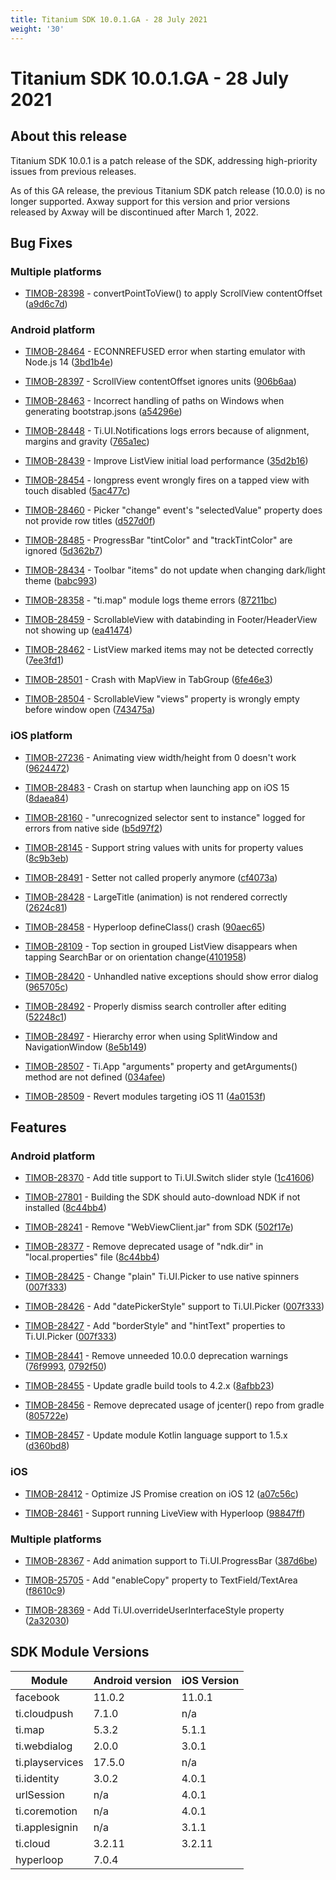 ```yaml
---
title: Titanium SDK 10.0.1.GA - 28 July 2021
weight: '30'
---
```


# Titanium SDK 10.0.1.GA - 28 July 2021

## About this release

Titanium SDK 10.0.1 is a patch release of the SDK, addressing high-priority issues from previous releases.

As of this GA release, the previous Titanium SDK patch release (10.0.0) is no longer supported. Axway support for this version and prior versions released by Axway will be discontinued after March 1, 2022.

## Bug Fixes

### Multiple platforms

* [TIMOB-28398](https://jira.appcelerator.org/browse/TIMOB-28398) - convertPointToView() to apply ScrollView contentOffset ([a9d6c7d](https://github.com/appcelerator/titanium_mobile/commit/a9d6c7de2c31db12a39ed01bb57d617d9092f458))

### Android platform

* [TIMOB-28464](https://jira.appcelerator.org/browse/TIMOB-28464) - ECONNREFUSED error when starting emulator with Node.js 14 ([3bd1b4e](https://github.com/appcelerator/titanium_mobile/commit/3bd1b4e8af543cb1bd77a45171e3d1f5f8834951))

* [TIMOB-28397](https://jira.appcelerator.org/browse/TIMOB-28397) - ScrollView contentOffset ignores units ([906b6aa](https://github.com/appcelerator/titanium_mobile/commit/906b6aa4e1bbe21fca9599314e1d61dc4d9c95a9))

* [TIMOB-28463](https://jira.appcelerator.org/browse/TIMOB-28463) - Incorrect handling of paths on Windows when generating bootstrap.jsons ([a54296e](https://github.com/appcelerator/titanium_mobile/commit/a54296e31f74cc7905c42f9d0f1769222bc387f4))

* [TIMOB-28448](https://jira.appcelerator.org/browse/TIMOB-28448) - Ti.UI.Notifications logs errors because of alignment, margins and gravity ([765a1ec](https://github.com/appcelerator/titanium_mobile/commit/765a1ec2a5a4d38a9741b3046ccde25a065a4672))

* [TIMOB-28439](https://jira.appcelerator.org/browse/TIMOB-28439) - Improve ListView initial load performance ([35d2b16](https://github.com/appcelerator/titanium_mobile/commit/35d2b160aa95074154d363f14c6d14ae4c46ea40))

* [TIMOB-28454](https://jira.appcelerator.org/browse/TIMOB-28454) - longpress event wrongly fires on a tapped view with touch disabled ([5ac477c](https://github.com/appcelerator/titanium_mobile/commit/5ac477c9d427bdda1b11ae6b72e57aa7cdfefb09))

* [TIMOB-28460](https://jira.appcelerator.org/browse/TIMOB-28460) - Picker "change" event's "selectedValue" property does not provide row titles ([d527d0f](https://github.com/appcelerator/titanium_mobile/commit/d527d0f8b820a0957a6a5a6ea688ffd1977a151b))

* [TIMOB-28485](https://jira.appcelerator.org/browse/TIMOB-28485) - ProgressBar "tintColor" and "trackTintColor" are ignored ([5d362b7](https://github.com/appcelerator/titanium_mobile/commit/5d362b768fc4ee758aded9e99ac32a805853cfdb))

* [TIMOB-28434](https://jira.appcelerator.org/browse/TIMOB-28434) - Toolbar "items" do not update when changing dark/light theme ([babc993](https://github.com/appcelerator/titanium_mobile/commit/babc993cc731b830546e25fbc08af9e30a3479cc))

* [TIMOB-28358](https://jira.appcelerator.org/browse/TIMOB-28358) - "ti.map" module logs theme errors ([87211bc](https://github.com/appcelerator/titanium_mobile/commit/87211bc659b0a0989a99031b4a4bc131d58b0bc8))

* [TIMOB-28459](https://jira.appcelerator.org/browse/TIMOB-28459) - ScrollableView with databinding in Footer/HeaderView not showing up ([ea41474](https://github.com/appcelerator/titanium_mobile/commit/ea414748e4b9ccbab6c7f103d9ee1deb7c2234d6))

* [TIMOB-28462](https://jira.appcelerator.org/browse/TIMOB-28462) - ListView marked items may not be detected correctly ([7ee3fd1](https://github.com/appcelerator/titanium_mobile/commit/7ee3fd1d9133753b2b9f2e624052fe1cc083d774))

* [TIMOB-28501](https://jira.appcelerator.org/browse/TIMOB-28501) - Crash with MapView in TabGroup ([6fe46e3](https://github.com/appcelerator/titanium_mobile/commit/6fe46e33b68b333fdb0b1b26253a07a9cd407bf8))

* [TIMOB-28504](https://jira.appcelerator.org/browse/TIMOB-28504) - ScrollableView "views" property is wrongly empty before window open ([743475a](https://github.com/appcelerator/titanium_mobile/commit/743475a903c588421e7e1240907f03f5d48d763a))

### iOS platform

* [TIMOB-27236](https://jira.appcelerator.org/browse/TIMOB-27236) - Animating view width/height from 0 doesn't work ([9624472](https://github.com/appcelerator/titanium_mobile/commit/962447258a22bbaa20abd5ec07acffba47d7a7b6))

* [TIMOB-28483](https://jira.appcelerator.org/browse/TIMOB-28483) - Crash on startup when launching app on iOS 15 ([8daea84](https://github.com/appcelerator/titanium_mobile/commit/8daea8454fed2cbd24c55a639002e4b93e1a36bd))

* [TIMOB-28160](https://jira.appcelerator.org/browse/TIMOB-28160) - "unrecognized selector sent to instance" logged for errors from native side ([b5d97f2](https://github.com/appcelerator/titanium_mobile/commit/b5d97f21eede776d461f5356e5d5558c80ce7b17))

* [TIMOB-28145](https://jira.appcelerator.org/browse/TIMOB-28145) - Support string values with units for property values ([8c9b3eb](https://github.com/appcelerator/titanium_mobile/commit/8c9b3eb367800fe78e731ace7296aaeefad653f8))

* [TIMOB-28491](https://jira.appcelerator.org/browse/TIMOB-28491) - Setter not called properly anymore ([cf4073a](https://github.com/appcelerator/titanium_mobile/commit/cf4073ae6dfc78d163c4be479485536a26aba829))

* [TIMOB-28428](https://jira.appcelerator.org/browse/TIMOB-28428) - LargeTitle (animation) is not rendered correctly ([2624c81](https://github.com/appcelerator/titanium_mobile/commit/2624c8142b59570908182a78e7da997987774b73))

* [TIMOB-28458](https://jira.appcelerator.org/browse/TIMOB-28458) - Hyperloop defineClass() crash ([90aec65](https://github.com/appcelerator/titanium_mobile/commit/90aec6570c25e5335f4ce85db9cdb6634bf3ab5d))

* [TIMOB-28109](https://jira.appcelerator.org/browse/TIMOB-28109) - Top section in grouped ListView disappears when tapping SearchBar or on orientation change([4101958](https://github.com/appcelerator/titanium_mobile/commit/410195878a9c14968b6e6b686afc6fbeb8b38427))

* [TIMOB-28420](https://jira.appcelerator.org/browse/TIMOB-28420) - Unhandled native exceptions should show error dialog ([965705c](https://github.com/appcelerator/titanium_mobile/commit/965705caa0e55520962071415604a42ae7085f18))

* [TIMOB-28492](https://jira.appcelerator.org/browse/TIMOB-28492) - Properly dismiss search controller after editing ([52248c1](https://github.com/appcelerator/titanium_mobile/commit/52248c104d2e6627e146841adad8cb370328e7bd))

* [TIMOB-28497](https://jira.appcelerator.org/browse/TIMOB-28497) - Hierarchy error when using SplitWindow and NavigationWindow ([8e5b149](https://github.com/appcelerator/titanium_mobile/commit/8e5b149942d1de58be9c6362305c9e388c67feb4))

* [TIMOB-28507](https://jira.appcelerator.org/browse/TIMOB-28507) - Ti.App "arguments" property and getArguments() method are not defined ([034afee](https://github.com/appcelerator/titanium_mobile/commit/034afeeecea399caf10d15006a369d10104d17a6))

* [TIMOB-28509](https://jira.appcelerator.org/browse/TIMOB-28509) - Revert modules targeting iOS 11 ([4a0153f](https://github.com/appcelerator/titanium_mobile/commit/4a0153f9017a11401662cdff63f8f2eb966c97e6))

## Features

### Android platform

* [TIMOB-28370](https://jira.appcelerator.org/browse/TIMOB-28370) - Add title support to Ti.UI.Switch slider style ([1c41606](https://github.com/appcelerator/titanium_mobile/commit/1c41606a1ffe024e67fc6a507d5daab1bb8f4ebf))

* [TIMOB-27801](https://jira.appcelerator.org/browse/TIMOB-27801) - Building the SDK should auto-download NDK if not installed ([8c44bb4](https://github.com/appcelerator/titanium_mobile/commit/8c44bb4792162d2aed34a1bbdbf018bcc9223c09))

* [TIMOB-28241](https://jira.appcelerator.org/browse/TIMOB-28241) - Remove "WebViewClient.jar" from SDK ([502f17e](https://github.com/appcelerator/titanium_mobile/commit/502f17e647996cfe33c76fbcf586009e7bd443ae))

* [TIMOB-28377](https://jira.appcelerator.org/browse/TIMOB-28377) - Remove deprecated usage of "ndk.dir" in "local.properties" file ([8c44bb4](https://github.com/appcelerator/titanium_mobile/commit/8c44bb4792162d2aed34a1bbdbf018bcc9223c09))

* [TIMOB-28425](https://jira.appcelerator.org/browse/TIMOB-28425) - Change "plain" Ti.UI.Picker to use native spinners ([007f333](https://github.com/appcelerator/titanium_mobile/commit/007f3334361688bac583164765ab93c9abcd7794))

* [TIMOB-28426](https://jira.appcelerator.org/browse/TIMOB-28426) - Add "datePickerStyle" support to Ti.UI.Picker ([007f333](https://github.com/appcelerator/titanium_mobile/commit/007f3334361688bac583164765ab93c9abcd7794))

* [TIMOB-28427](https://jira.appcelerator.org/browse/TIMOB-28427) - Add "borderStyle" and "hintText" properties to Ti.UI.Picker ([007f333](https://github.com/appcelerator/titanium_mobile/commit/007f3334361688bac583164765ab93c9abcd7794))

* [TIMOB-28441](https://jira.appcelerator.org/browse/TIMOB-28441) - Remove unneeded 10.0.0 deprecation warnings ([76f9993](https://github.com/appcelerator/titanium_mobile/commit/76f9993c3211016caa3d57e20bdf9e0b676ab39e), [0792f50](https://github.com/appcelerator/titanium_mobile/commit/0792f50cb12a1820ed0efcc6f1e031f7143f2413))

* [TIMOB-28455](https://jira.appcelerator.org/browse/TIMOB-28455) - Update gradle build tools to 4.2.x ([8afbb23](https://github.com/appcelerator/titanium_mobile/commit/8afbb232044f04472232957474e232f3114451c5))

* [TIMOB-28456](https://jira.appcelerator.org/browse/TIMOB-28456) - Remove deprecated usage of jcenter() repo from gradle ([805722e](https://github.com/appcelerator/titanium_mobile/commit/805722e84c2b7ac605bd1a2e39d6986f9dc25284))

* [TIMOB-28457](https://jira.appcelerator.org/browse/TIMOB-28457) - Update module Kotlin language support to 1.5.x ([d360bd8](https://github.com/appcelerator/titanium_mobile/commit/d360bd8a14c06d3566ad4d3555d5e968f8adb34c))

### iOS

* [TIMOB-28412](https://jira.appcelerator.org/browse/TIMOB-28412) - Optimize JS Promise creation on iOS 12 ([a07c56c](https://github.com/appcelerator/titanium_mobile/commit/a07c56c8fd293aa7ca68a00e36c3983237ed1996))

* [TIMOB-28461](https://jira.appcelerator.org/browse/TIMOB-28461) - Support running LiveView with Hyperloop ([98847ff](https://github.com/appcelerator/titanium_mobile/commit/98847ff103dea01c56b274e3e857c6ac8a956331))

### Multiple platforms

* [TIMOB-28367](https://jira.appcelerator.org/browse/TIMOB-28367) - Add animation support to Ti.UI.ProgressBar ([387d6be](https://github.com/appcelerator/titanium_mobile/commit/387d6be1db0b2e047e20ab200048325de4a969e6))

* [TIMOB-25705](https://jira.appcelerator.org/browse/TIMOB-25705) - Add "enableCopy" property to TextField/TextArea ([f8610c9](https://github.com/appcelerator/titanium_mobile/commit/f8610c99c043acd03df095214f9dac623c1769b5))

* [TIMOB-28369](https://jira.appcelerator.org/browse/TIMOB-28369) - Add Ti.UI.overrideUserInterfaceStyle property ([2a32030](https://github.com/appcelerator/titanium_mobile/commit/2a32030fcb89232599bc2f7975703f3d3d6d2895))

## SDK Module Versions

| Module | Android version | iOS Version |
| --- | --- | --- |
| facebook | 11.0.2 | 11.0.1 |
| ti.cloudpush | 7.1.0 | n/a |
| ti.map | 5.3.2 | 5.1.1 |
| ti.webdialog | 2.0.0 | 3.0.1 |
| ti.playservices | 17.5.0 | n/a |
| ti.identity | 3.0.2 | 4.0.1 |
| urlSession | n/a | 4.0.1 |
| ti.coremotion | n/a | 4.0.1 |
| ti.applesignin | n/a | 3.1.1 |
| ti.cloud | 3.2.11 | 3.2.11 |
| hyperloop | 7.0.4 |  |
